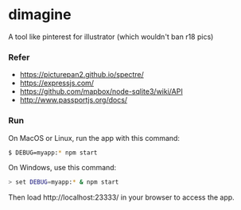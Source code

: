 # dimagine

A tool like pinterest for illustrator (which wouldn't ban r18 pics)

### Refer

* https://picturepan2.github.io/spectre/
* https://expressjs.com/
* https://github.com/mapbox/node-sqlite3/wiki/API
* http://www.passportjs.org/docs/

### Run

On MacOS or Linux, run the app with this command:

```bash
$ DEBUG=myapp:* npm start
```

On Windows, use this command:

```bash
> set DEBUG=myapp:* & npm start
```

Then load http://localhost:23333/ in your browser to access the app.